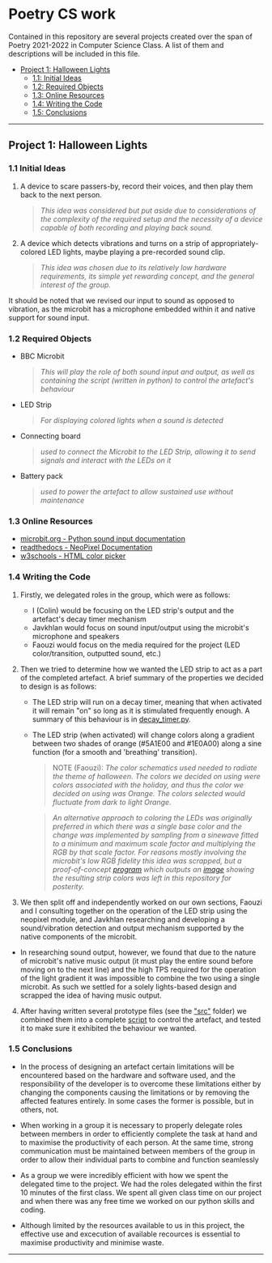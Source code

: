 # Poetry CS work

Contained in this repository are several projects created over the span of Poetry 2021-2022 in Computer Science Class. A list of them and descriptions will be included in this file.


 - [Project 1: Halloween Lights](#project-1-halloween-lights)
    - [1.1: Initial Ideas](#11-initial-ideas)
    - [1.2: Required Objects](#12-required-objects)
    - [1.3: Online Resources](#13-online-resources)
    - [1.4: Writing the Code](#14-writing-the-code)
    - [1.5: Conclusions](#15-conclusions)

___

## Project 1: Halloween Lights

###    1.1 Initial Ideas

1. A device to scare passers-by, record their voices, and then play them back to the next person.
    > _This idea was considered but put aside due to considerations of the complexity of the required setup and the necessity of a device capable of both recording and playing back sound._

2. A device which detects vibrations and turns on a strip of appropriately-colored LED lights, maybe playing a pre-recorded sound clip.
    > _This idea was chosen due to its relatively low hardware requirements, its simple yet rewarding concept, and the general interest of the group._

It should be noted that we revised our input to sound as opposed to vibration, as the microbit has a microphone embedded within it and native support for sound input.

###     1.2 Required Objects

 - BBC Microbit
    > _This will play the role of both sound input and output, as well as containing the script (written in python) to control the artefact's behaviour_
 - LED Strip
    > _For displaying colored lights when a sound is detected_
 - Connecting board
    > _used to connect the Microbit to the LED Strip, allowing it to send signals and interact with the LEDs on it_
 - Battery pack
    > _used to power the artefact to allow sustained use without maintenance_

###     1.3 Online Resources

 - [microbit.org - Python sound input documentation](https://microbit.org/get-started/user-guide/python/#microphone)
 - [readthedocs - NeoPixel Documentation](https://microbit-micropython.readthedocs.io/en/v1.0.1/neopixel.html)
 - [w3schools - HTML color picker](https://www.w3schools.com/colors/colors_picker.asp)

###     1.4 Writing the Code

1. Firstly, we delegated roles in the group, which were as follows:

    - I (Colin) would be focusing on the LED strip's output and the artefact's decay timer mechanism
    - Javkhlan would focus on sound input/output using the microbit's microphone and speakers
    - Faouzi would focus on the media required for the project (LED color/transition, outputted sound, etc.)

2. Then we tried to determine how we wanted the LED strip to act as a part of the completed artefact. A brief summary of the  properties we decided to design is as follows:

    - The LED strip will run on a decay timer, meaning that when activated it will remain "on" so long as it is stimulated frequently enough. A summary of this behaviour is in [decay_timer.py](/src/decay_timer.py).

    - The LED strip (when activated) will change colors along a gradient between two shades of orange (#5A1E00 and #1E0A00) along a sine function (for a smooth and 'breathing' transition).

        > NOTE (Faouzi): _The color schematics used needed to radiate the theme of halloween. The colors we decided on using were colors associated with the holiday, and thus the color we decided on using was Orange. The colors selected would fluctuate from dark to light Orange._

        > _An alternative approach to coloring the LEDs was originally preferred in which there was a single base color and the change was implemented by sampling from a sinewave fitted to a minimum and maximum scale factor and multiplying the RGB by that scale factor. For reasons mostly involving the microbit's low RGB fidelity this idea was scrapped, but a proof-of-concept [program](/src/sineSampler.py) which outputs an [image](/src/materials/color_cycles.png) showing the resulting strip colors was left in this repository for posterity._

3. We then split off and independently worked on our own sections, Faouzi and I consulting together on the operation of the LED strip using the neopixel module, and Javkhlan researching and developing a sound/vibration detection and output mechanism supported by the native components of the microbit.

 - In researching sound output, however, we found that due to the nature of microbit's native music output (it must play the entire sound before moving on to the next line) and the high TPS required for the operation of the light gradient it was impossible to combine the two using a single microbit. As such we settled for a solely lights-based design and scrapped the idea of having music output.

4. After having written several prototype files (see the ["src"](/src) folder) we combined them into a complete [script](/src/main.py) to control the artefact, and tested it to make sure it exhibited the behaviour we wanted.

###     1.5 Conclusions

 - In the process of designing an artefact certain limitations will be encountered based on the hardware and software used, and the responsibility of the developer is to overcome these limitations either by changing the components causing the limitations or by removing the affected features entirely. In some cases the former is possible, but in others, not.

 - When working in a group it is necessary to properly delegate roles between members in order to efficiently complete the task at hand and to maximise the productivity of each person. At the same time, strong communication must be maintained between members of the group in order to allow their individual parts to combine and function seamlessly
 
 - As a group we were incredibly efficient with how we spent the delegated time to the project. We had the roles delegated within the first 10 minutes of the first class. We spent all given class time on our project and when there was any free time we worked on our python skills and coding.

 - Although limited by the resources available to us in this project, the effective use and excecution of available recources is essential to maximise productivity and minimise waste.

___

